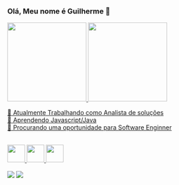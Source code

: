 ### Olá, Meu nome é Guilherme 👋

 <div>
  <a href="https://github.com/GuilhermehenriqueP">
  <img height="180em" src="https://github-readme-stats.vercel.app/api?username=GuilhermehenriqueP&show_icons=true&theme=dracula&include_all_commits=true&count_private=true"/>
  <img height="180em" src="https://github-readme-stats.vercel.app/api/top-langs/?username=GuilhermehenriqueP&layout=compact&langs_count=7&theme=dracula"/>
</div>

🔭 Atualmente Trabalhando como Analista de soluções<br>
🌱 Aprendendo Javascript/Java<br>
👯 Procurando uma oportunidade para Software Enginner<br>
<div> 
  
<div style="display: inline_block"><br>
  <img height="40 rem" src="https://cdn.jsdelivr.net/gh/devicons/devicon/icons/javascript/javascript-original.svg" />
  <img height="40rem" src="https://cdn.jsdelivr.net/gh/devicons/devicon/icons/typescript/typescript-original.svg" />
  <img height="40rem" src="https://cdn.jsdelivr.net/gh/devicons/devicon/icons/java/java-plain-wordmark.svg" />
  
</div>
<br>
<div>
  <a href = "mailto:gui.senai@live.com"><img src="https://img.shields.io/badge/-Gmail-%23333?style=for-the-badge&logo=gmail&logoColor=white" target="_blank"></a>
  <a href="https://www.linkedin.com/in/guilherme-henrique-silveira-pessoa/" target="_blank"><img src="https://img.shields.io/badge/-LinkedIn-%230077B5?style=for-the-badge&logo=linkedin&logoColor=white" target="_blank"></a> 
  </div>
